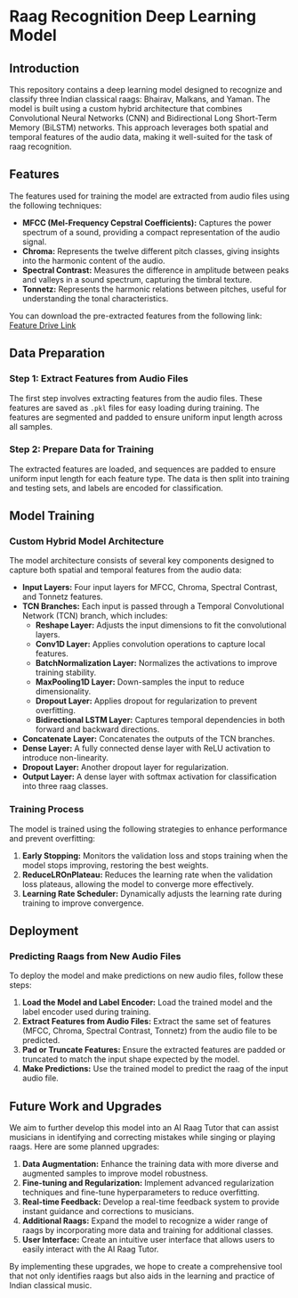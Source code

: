 # Raag Recognition Deep Learning Model

## Introduction

This repository contains a deep learning model designed to recognize and classify three Indian classical raags: Bhairav, Malkans, and Yaman. The model is built using a custom hybrid architecture that combines Convolutional Neural Networks (CNN) and Bidirectional Long Short-Term Memory (BiLSTM) networks. This approach leverages both spatial and temporal features of the audio data, making it well-suited for the task of raag recognition.

## Features

The features used for training the model are extracted from audio files using the following techniques:

- **MFCC (Mel-Frequency Cepstral Coefficients):** Captures the power spectrum of a sound, providing a compact representation of the audio signal.
- **Chroma:** Represents the twelve different pitch classes, giving insights into the harmonic content of the audio.
- **Spectral Contrast:** Measures the difference in amplitude between peaks and valleys in a sound spectrum, capturing the timbral texture.
- **Tonnetz:** Represents the harmonic relations between pitches, useful for understanding the tonal characteristics.

You can download the pre-extracted features from the following link:
[Feature Drive Link](https://drive.google.com/drive/folders/1ycnhABr7tuv7_BlTUdzKa39wEF0iPDgm?usp=sharing)

## Data Preparation

### Step 1: Extract Features from Audio Files

The first step involves extracting features from the audio files. These features are saved as `.pkl` files for easy loading during training. The features are segmented and padded to ensure uniform input length across all samples.

### Step 2: Prepare Data for Training

The extracted features are loaded, and sequences are padded to ensure uniform input length for each feature type. The data is then split into training and testing sets, and labels are encoded for classification.

## Model Training

### Custom Hybrid Model Architecture

The model architecture consists of several key components designed to capture both spatial and temporal features from the audio data:

- **Input Layers:** Four input layers for MFCC, Chroma, Spectral Contrast, and Tonnetz features.
- **TCN Branches:** Each input is passed through a Temporal Convolutional Network (TCN) branch, which includes:
  - **Reshape Layer:** Adjusts the input dimensions to fit the convolutional layers.
  - **Conv1D Layer:** Applies convolution operations to capture local features.
  - **BatchNormalization Layer:** Normalizes the activations to improve training stability.
  - **MaxPooling1D Layer:** Down-samples the input to reduce dimensionality.
  - **Dropout Layer:** Applies dropout for regularization to prevent overfitting.
  - **Bidirectional LSTM Layer:** Captures temporal dependencies in both forward and backward directions.
- **Concatenate Layer:** Concatenates the outputs of the TCN branches.
- **Dense Layer:** A fully connected dense layer with ReLU activation to introduce non-linearity.
- **Dropout Layer:** Another dropout layer for regularization.
- **Output Layer:** A dense layer with softmax activation for classification into three raag classes.

### Training Process

The model is trained using the following strategies to enhance performance and prevent overfitting:

1. **Early Stopping:** Monitors the validation loss and stops training when the model stops improving, restoring the best weights.
2. **ReduceLROnPlateau:** Reduces the learning rate when the validation loss plateaus, allowing the model to converge more effectively.
3. **Learning Rate Scheduler:** Dynamically adjusts the learning rate during training to improve convergence.

## Deployment

### Predicting Raags from New Audio Files

To deploy the model and make predictions on new audio files, follow these steps:

1. **Load the Model and Label Encoder:** Load the trained model and the label encoder used during training.
2. **Extract Features from Audio Files:** Extract the same set of features (MFCC, Chroma, Spectral Contrast, Tonnetz) from the audio file to be predicted.
3. **Pad or Truncate Features:** Ensure the extracted features are padded or truncated to match the input shape expected by the model.
4. **Make Predictions:** Use the trained model to predict the raag of the input audio file.

## Future Work and Upgrades

We aim to further develop this model into an AI Raag Tutor that can assist musicians in identifying and correcting mistakes while singing or playing raags. Here are some planned upgrades:

1. **Data Augmentation:** Enhance the training data with more diverse and augmented samples to improve model robustness.
2. **Fine-tuning and Regularization:** Implement advanced regularization techniques and fine-tune hyperparameters to reduce overfitting.
3. **Real-time Feedback:** Develop a real-time feedback system to provide instant guidance and corrections to musicians.
4. **Additional Raags:** Expand the model to recognize a wider range of raags by incorporating more data and training for additional classes.
5. **User Interface:** Create an intuitive user interface that allows users to easily interact with the AI Raag Tutor.

By implementing these upgrades, we hope to create a comprehensive tool that not only identifies raags but also aids in the learning and practice of Indian classical music.

